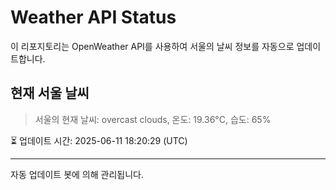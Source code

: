 
# Weather API Status

이 리포지토리는 OpenWeather API를 사용하여 서울의 날씨 정보를 자동으로 업데이트합니다.

## 현재 서울 날씨
> 서울의 현재 날씨: overcast clouds, 온도: 19.36°C, 습도: 65%

⏳ 업데이트 시간: 2025-06-11 18:20:29 (UTC)

---
자동 업데이트 봇에 의해 관리됩니다.
